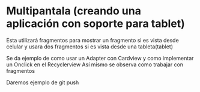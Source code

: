 # Multipantala (creando una aplicación con soporte para tablet)
Esta utilizará fragmentos para mostrar un fragmento si es vista desde celular y usara dos fragmentos si es vista desde una tableta(tablet)


Se da ejemplo de como usar un Adapter con Cardview y como implementar un Onclick en el Recyclerview
Así mismo se observa como trabajar con fragmentos

Daremos ejemplo de git push